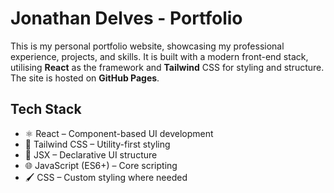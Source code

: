 # Jonathan Delves - Portfolio

This is my personal portfolio website, showcasing my professional experience, projects, and skills. It is built with a modern front-end stack, utilising **React** as the framework and **Tailwind** CSS for styling and structure.
The site is hosted on **GitHub Pages**.

## Tech Stack ##

* ⚛️ React – Component-based UI development
* 🎨 Tailwind CSS – Utility-first styling
* 📄 JSX – Declarative UI structure
* 🌐 JavaScript (ES6+) – Core scripting
* 🖌️ CSS – Custom styling where needed